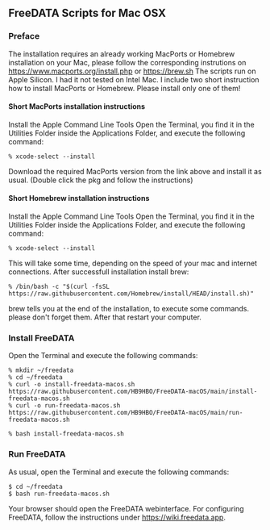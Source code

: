 ## FreeDATA Scripts for Mac OSX

### Preface
The installation requires an already working MacPorts or Homebrew installation on your Mac, please follow the corresponding instrutions on https://www.macports.org/install.php or https://brew.sh 
The scripts run on Apple Silicon. I had it not tested on Intel Mac. 
I include two short instruction how to install MacPorts or Homebrew. Please install only one of them! 


#### Short MacPorts installation instructions
Install the Apple Command Line Tools
Open the Terminal, you find it in the Utilities Folder inside the Applications Folder, and execute the following command:
```
% xcode-select --install
```
Download the required MacPorts version from the link above and install it as usual. (Double click the pkg and follow the instructions) 


#### Short Homebrew installation instructions
Install the Apple Command Line Tools
Open the Terminal, you find it in the Utilities Folder inside the Applications Folder, and execute the following command:
```
% xcode-select --install
```
This will take some time, depending on the speed of your mac and internet connections. After successfull installation install brew:
```
% /bin/bash -c "$(curl -fsSL https://raw.githubusercontent.com/Homebrew/install/HEAD/install.sh)"
```
brew tells you at the end of the installation, to execute some commands. please don't forget them. After that restart your computer.



### Install FreeDATA
Open the Terminal and execute the following commands:
```
% mkdir ~/freedata
% cd ~/freedata
% curl -o install-freedata-macos.sh https://raw.githubusercontent.com/HB9HBO/FreeDATA-macOS/main/install-freedata-macos.sh
% curl -o run-freedata-macos.sh https://raw.githubusercontent.com/HB9HBO/FreeDATA-macOS/main/run-freedata-macos.sh

% bash install-freedata-macos.sh
```

### Run FreeDATA
As usual, open the Terminal and execute the following commands:
```
$ cd ~/freedata
$ bash run-freedata-macos.sh
```
Your browser should open the FreeDATA webinterface. For configuring FreeDATA, follow the instructions under https://wiki.freedata.app.



